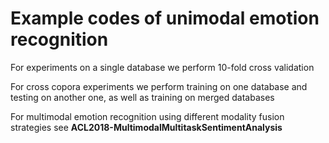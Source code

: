 # Example codes of unimodal emotion recognition

For experiments on a single database we perform 10-fold cross validation

For cross copora experiments we perform training on one database and testing on another one, as well as training on merged databases

For multimodal emotion recognition using different modality fusion strategies see **ACL2018-MultimodalMultitaskSentimentAnalysis**
